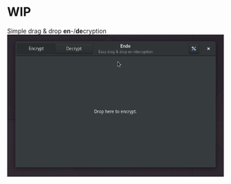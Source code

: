 # WIP
Simple drag & drop **en**-/**de**cryption
![alt text](screenshots/screenshot01.png "Screenshot")
